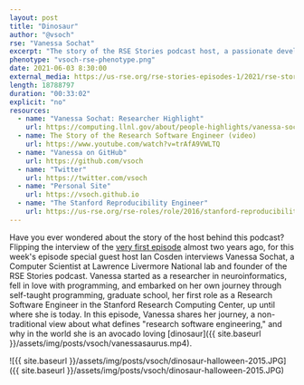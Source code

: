 ```yaml
---
layout: post
title: "Dinosaur"
author: "@vsoch"
rse: "Vanessa Sochat"
excerpt: "The story of the RSE Stories podcast host, a passionate developer, and avocado loving dinosaur."
phenotype: "vsoch-rse-phenotype.png"
date: 2021-06-03 8:30:00
external_media: https://us-rse.org/rse-stories-episodes-1/2021/rse-stories-vanessa-sochat-episode-61.mp3
length: 18788797
duration: "00:33:02"
explicit: "no"
resources:
  - name: "Vanessa Sochat: Researcher Highlight"
    url: https://computing.llnl.gov/about/people-highlights/vanessa-sochat
  - name: The Story of the Research Software Engineer (video)
    url: https://www.youtube.com/watch?v=trAfA9VWLTQ
  - name: "Vanessa on GitHub"
    url: https://github.com/vsoch
  - name: "Twitter"
    url: https://twitter.com/vsoch
  - name: "Personal Site"
    url: https://vsoch.github.io
  - name: "The Stanford Reproducibility Engineer"
    url: https://us-rse.org/rse-roles/role/2016/stanford-reproducibility-engineer/
--- 
```


Have you ever wondered about the story of the host behind this podcast?
Flipping the interview of the [very first episode](https://us-rse.org/rse-stories/2019/ian-cosden/)
almost two years ago, for this week's episode special guest host Ian Cosden interviews Vanessa Sochat,
a Computer Scientist at Lawrence Livermore National lab and founder of the RSE Stories podcast. 
Vanessa started as a researcher in neuroinformatics, fell in love with programming, 
and embarked on her own journey through self-taught programming, graduate school, her first role as a Research Software
Engineer in the Stanford Research Computing Center, up until where she is today.
In this episode, Vanessa shares her journey, a non-traditional view about what defines
"research software engineering," and why in the world she is an avocado loving [dinosaur]({{ site.baseurl }}/assets/img/posts/vsoch/vanessasaurus.mp4).

![{{ site.baseurl }}/assets/img/posts/vsoch/dinosaur-halloween-2015.JPG]({{ site.baseurl }}/assets/img/posts/vsoch/dinosaur-halloween-2015.JPG)
